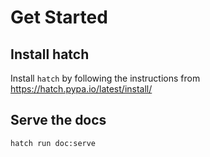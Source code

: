 # Get Started

## Install hatch

Install `hatch` by following the instructions from <https://hatch.pypa.io/latest/install/>

## Serve the docs

```sh
hatch run doc:serve
```

